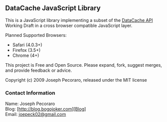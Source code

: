 ## DataCache JavaScript Library

This is a JavaScript library implementing a subset of the [DataCache API][DataCache]
Working Draft in a cross browser compatible JavaScript layer.

Planned Supported Browsers:

  - Safari (4.0.3+)
  - Firefox (3.5+)
  - Chrome (4+)

This project is Free and Open Source. Please expand, fork, suggest merges,
and provide feedback or advice.

Copyright (c) 2009 Joseph Pecoraro, released under the MIT license

### Contact Information
Name: Joseph Pecoraro  
Blog: [http://blog.bogojoker.com][Blog]  
Email: [joepeck02@gmail.com][Email]


[Blog]: http://blog.bogojoker.com "Blog"
[Email]: joepeck02@gmail.com "Email"
[DataCache]: http://dev.w3.org/2006/webapi/DataCache/ "DataCache API"
